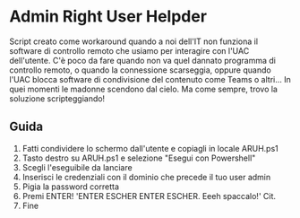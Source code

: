 # Admin Right User Helpder
Script creato come workaround quando a noi dell'IT non funziona il software di controllo remoto che usiamo per interagire con l'UAC dell'utente.
C'è poco da fare quando non va quel dannato programma di controllo remoto, o quando la connessione scarseggia, oppure quando l'UAC blocca software di condivisione del contenuto come Teams o altri... In quei momenti le madonne scendono dal cielo. Ma come sempre, trovo la soluzione scripteggiando!

## Guida
1. Fatti condividere lo schermo dall'utente e copiagli in locale ARUH.ps1
2. Tasto destro su ARUH.ps1 e selezione "Esegui con Powershell"
3. Scegli l'eseguibile da lanciare
4. Inserisci le credenziali con il dominio che precede il tuo user admin
5. Pigia la password corretta
6. Premi ENTER! 'ENTER ESCHER ENTER ESCHER. Eeeh spaccalo!' Cit.
7. Fine
